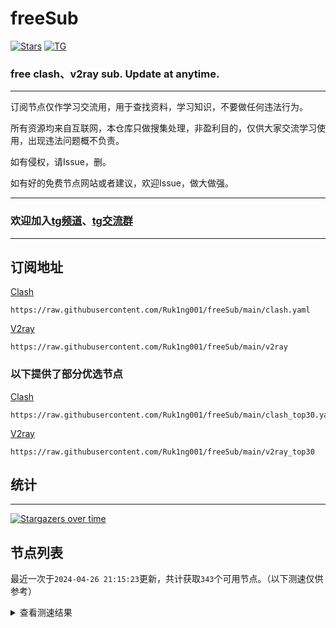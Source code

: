 # freeSub
[![Stars](https://img.shields.io/github/stars/Ruk1ng001/freeSub)](https://github.com/Ruk1ng001/freeSub/stargazers)
[![TG](https://img.shields.io/badge/Telegram-gray?logo=Telegram)](https://t.me/Ruk1ng001)
### free clash、v2ray sub. Update at anytime.

---

订阅节点仅作学习交流用，用于查找资料，学习知识，不要做任何违法行为。

所有资源均来自互联网，本仓库只做搜集处理，非盈利目的，仅供大家交流学习使用，出现违法问题概不负责。

如有侵权，请Issue，删。

如有好的免费节点网站或者建议，欢迎Issue，做大做强。

---

### 欢迎加入[tg频道](https://t.me/Ruk1ng001)、[tg交流群](https://t.me/+-e-b04EE5Cw2NmU1)

---

## 订阅地址
[Clash](https://raw.githubusercontent.com/Ruk1ng001/freeSub/main/clash.yaml)
```
https://raw.githubusercontent.com/Ruk1ng001/freeSub/main/clash.yaml
```
[V2ray](https://raw.githubusercontent.com/Ruk1ng001/freeSub/main/v2ray)
```
https://raw.githubusercontent.com/Ruk1ng001/freeSub/main/v2ray
```
### 以下提供了部分优选节点

[Clash](https://raw.githubusercontent.com/Ruk1ng001/freeSub/main/clash_top30.yaml)
```
https://raw.githubusercontent.com/Ruk1ng001/freeSub/main/clash_top30.yaml
```
[V2ray](https://raw.githubusercontent.com/Ruk1ng001/freeSub/main/v2ray_top30)
```
https://raw.githubusercontent.com/Ruk1ng001/freeSub/main/v2ray_top30
```

## 统计

---

[![Stargazers over time](https://starchart.cc/Ruk1ng001/freeSub.svg)](https://starchart.cc/Ruk1ng001/freeSub)

## 节点列表

最近一次于`2024-04-26 21:15:23`更新，共计获取`343`个可用节点。（以下测速仅供参考）

<details> <summary>查看测速结果</summary>

| 序号 | 节点 | 带宽 | 延迟 |
|:--:|:--:|:--:|:--:|
 | 1 | github.com/Ruk1ng001_1788757087 | 1.49MB/s | 399.00ms |
 | 2 | github.com/Ruk1ng001_1265275815 | 1.37MB/s | 437.00ms |
 | 3 | github.com/Ruk1ng001_1743111824 | 1.33MB/s | 414.00ms |
 | 4 | github.com/Ruk1ng001_-259472334 | 1.26MB/s | 583.00ms |
 | 5 | github.com/Ruk1ng001_-293004014 | 1.17MB/s | 598.00ms |
 | 6 | github.com/Ruk1ng001_-554906129 | 1.17MB/s | 585.00ms |
 | 7 | github.com/Ruk1ng001_-1470768308 | 1.10MB/s | 590.00ms |
 | 8 | github.com/Ruk1ng001_1647554478 | 1.06MB/s | 675.00ms |
 | 9 | github.com/Ruk1ng001_-1269792987 | 1.03MB/s | 396.00ms |
 | 10 | github.com/Ruk1ng001_-902020242 | 1.02MB/s | 506.00ms |
 | 11 | github.com/Ruk1ng001_-1392060987 | 1.02MB/s | 805.00ms |
 | 12 | github.com/Ruk1ng001_809344480 | 994.78KB/s | 541.00ms |
 | 13 | github.com/Ruk1ng001_-874892411 | 940.37KB/s | 893.00ms |
 | 14 | github.com/Ruk1ng001_261799260 | 931.50KB/s | 703.00ms |
 | 15 | github.com/Ruk1ng001_-467670116 | 918.96KB/s | 932.00ms |
 | 16 | github.com/Ruk1ng001_-2113499034 | 904.08KB/s | 606.00ms |
 | 17 | github.com/Ruk1ng001_-386980286 | 897.00KB/s | 545.00ms |
 | 18 | github.com/Ruk1ng001_-381159693 | 895.17KB/s | 919.00ms |
 | 19 | github.com/Ruk1ng001_2094221260 | 889.06KB/s | 924.00ms |
 | 20 | github.com/Ruk1ng001_1626718391 | 885.98KB/s | 969.00ms |
 | 21 | github.com/Ruk1ng001_-1651651487 | 862.14KB/s | 930.00ms |
 | 22 | github.com/Ruk1ng001_700821283 | 859.63KB/s | 974.00ms |
 | 23 | github.com/Ruk1ng001_-2045917223 | 852.40KB/s | 782.00ms |
 | 24 | github.com/Ruk1ng001_362402542 | 847.59KB/s | 998.00ms |
 | 25 | github.com/Ruk1ng001_-850782479 | 825.92KB/s | 675.00ms |
 | 26 | github.com/Ruk1ng001_-741401776 | 814.67KB/s | 797.00ms |
 | 27 | github.com/Ruk1ng001_1978819283 | 737.52KB/s | 468.00ms |
 | 28 | github.com/Ruk1ng001_-672118326 | 731.96KB/s | 997.00ms |
 | 29 | github.com/Ruk1ng001_1105010861 | 706.85KB/s | 421.00ms |
 | 30 | github.com/Ruk1ng001_-873272426 | 695.98KB/s | 631.00ms |
 | 31 | github.com/Ruk1ng001_-336821796 | 683.31KB/s | 577.00ms |
 | 32 | github.com/Ruk1ng001_884534536 | 650.73KB/s | 952.00ms |
 | 33 | github.com/Ruk1ng001_1708283347 | 648.51KB/s | 793.00ms |
 | 34 | github.com/Ruk1ng001_402196054 | 640.60KB/s | 742.00ms |
 | 35 | github.com/Ruk1ng001_-641346719 | 636.14KB/s | 1002.00ms |
 | 36 | github.com/Ruk1ng001_1938509145 | 635.93KB/s | 706.00ms |
 | 37 | github.com/Ruk1ng001_1140084636 | 635.61KB/s | 846.00ms |
 | 38 | github.com/Ruk1ng001_1150264041 | 628.26KB/s | 1028.00ms |
 | 39 | github.com/Ruk1ng001_725704974 | 627.04KB/s | 935.00ms |
 | 40 | github.com/Ruk1ng001_2131712183 | 587.21KB/s | 1114.00ms |
 | 41 | github.com/Ruk1ng001_77008334 | 581.78KB/s | 1095.00ms |
 | 42 | github.com/Ruk1ng001_1992949427 | 566.47KB/s | 1136.00ms |
 | 43 | github.com/Ruk1ng001_-1097561756 | 562.94KB/s | 1000.00ms |
 | 44 | github.com/Ruk1ng001_-344120176 | 561.28KB/s | 541.00ms |
 | 45 | github.com/Ruk1ng001_-980798972 | 559.74KB/s | 1108.00ms |
 | 46 | github.com/Ruk1ng001_1096624846 | 558.64KB/s | 1048.00ms |
 | 47 | github.com/Ruk1ng001_-1344592949 | 554.67KB/s | 707.00ms |
 | 48 | github.com/Ruk1ng001_-1416248414 | 547.31KB/s | 643.00ms |
 | 49 | github.com/Ruk1ng001_-2113208406 | 540.85KB/s | 668.00ms |
 | 50 | github.com/Ruk1ng001_1697733170 | 539.98KB/s | 1222.00ms |
 | 51 | github.com/Ruk1ng001_-952731343 | 533.48KB/s | 1176.00ms |
 | 52 | github.com/Ruk1ng001_-781988658 | 532.88KB/s | 1101.00ms |
 | 53 | github.com/Ruk1ng001_-1963472985 | 522.59KB/s | 911.00ms |
 | 54 | github.com/Ruk1ng001_-1167794361 | 520.34KB/s | 1089.00ms |
 | 55 | github.com/Ruk1ng001_252052606 | 512.27KB/s | 1293.00ms |
 | 56 | github.com/Ruk1ng001_1721492583 | 511.35KB/s | 1371.00ms |
 | 57 | github.com/Ruk1ng001_1516432118 | 509.44KB/s | 1297.00ms |
 | 58 | github.com/Ruk1ng001_974439543 | 509.00KB/s | 767.00ms |
 | 59 | github.com/Ruk1ng001_-505711197 | 508.58KB/s | 1080.00ms |
 | 60 | github.com/Ruk1ng001_249526657 | 506.84KB/s | 1228.00ms |
 | 61 | github.com/Ruk1ng001_-1076403695 | 505.84KB/s | 1327.00ms |
 | 62 | github.com/Ruk1ng001_-1405720368 | 503.01KB/s | 1543.00ms |
 | 63 | github.com/Ruk1ng001_-1308147619 | 500.82KB/s | 1257.00ms |
 | 64 | github.com/Ruk1ng001_2076633200 | 492.39KB/s | 1408.00ms |
 | 65 | github.com/Ruk1ng001_-2118579853 | 491.84KB/s | 1105.00ms |
 | 66 | github.com/Ruk1ng001_-1709162730 | 490.66KB/s | 1048.00ms |
 | 67 | github.com/Ruk1ng001_-899982482 | 487.83KB/s | 1210.00ms |
 | 68 | github.com/Ruk1ng001_1964030541 | 487.80KB/s | 305.00ms |
 | 69 | github.com/Ruk1ng001_695825219 | 486.56KB/s | 1041.00ms |
 | 70 | github.com/Ruk1ng001_-861610189 | 486.29KB/s | 1073.00ms |
 | 71 | github.com/Ruk1ng001_-145631690 | 479.43KB/s | 1405.00ms |
 | 72 | github.com/Ruk1ng001_-1707552851 | 478.82KB/s | 1187.00ms |
 | 73 | github.com/Ruk1ng001_-1441193200 | 478.57KB/s | 1169.00ms |
 | 74 | github.com/Ruk1ng001_469154745 | 475.95KB/s | 983.00ms |
 | 75 | github.com/Ruk1ng001_941268113 | 475.15KB/s | 1225.00ms |
 | 76 | github.com/Ruk1ng001_-505067315 | 475.06KB/s | 1073.00ms |
 | 77 | github.com/Ruk1ng001_-508141409 | 473.68KB/s | 1018.00ms |
 | 78 | github.com/Ruk1ng001_1709354258 | 473.51KB/s | 1418.00ms |
 | 79 | github.com/Ruk1ng001_-725807403 | 471.56KB/s | 1327.00ms |
 | 80 | github.com/Ruk1ng001_-1715460434 | 469.30KB/s | 1138.00ms |
 | 81 | github.com/Ruk1ng001_-114407225 | 467.56KB/s | 1624.00ms |
 | 82 | github.com/Ruk1ng001_-1043757425 | 467.35KB/s | 1253.00ms |
 | 83 | github.com/Ruk1ng001_1408087576 | 461.45KB/s | 1169.00ms |
 | 84 | github.com/Ruk1ng001_1303543440 | 459.52KB/s | 1551.00ms |
 | 85 | github.com/Ruk1ng001_-1444499824 | 456.74KB/s | 1334.00ms |
 | 86 | github.com/Ruk1ng001_348657509 | 456.60KB/s | 1343.00ms |
 | 87 | github.com/Ruk1ng001_-1824221403 | 449.63KB/s | 1388.00ms |
 | 88 | github.com/Ruk1ng001_409635113 | 447.72KB/s | 585.00ms |
 | 89 | github.com/Ruk1ng001_-1367934647 | 445.24KB/s | 1417.00ms |
 | 90 | github.com/Ruk1ng001_-2053356741 | 444.04KB/s | 1206.00ms |
 | 91 | github.com/Ruk1ng001_-906694996 | 441.50KB/s | 1464.00ms |
 | 92 | github.com/Ruk1ng001_1767026430 | 440.70KB/s | 1284.00ms |
 | 93 | github.com/Ruk1ng001_-841120444 | 440.12KB/s | 1519.00ms |
 | 94 | github.com/Ruk1ng001_321159046 | 437.16KB/s | 1483.00ms |
 | 95 | github.com/Ruk1ng001_-352530556 | 433.80KB/s | 1434.00ms |
 | 96 | github.com/Ruk1ng001_2410341 | 429.43KB/s | 1361.00ms |
 | 97 | github.com/Ruk1ng001_-676226316 | 424.15KB/s | 1059.00ms |
 | 98 | github.com/Ruk1ng001_-1012681528 | 423.57KB/s | 1207.00ms |
 | 99 | github.com/Ruk1ng001_1076375240 | 416.80KB/s | 1747.00ms |
 | 100 | github.com/Ruk1ng001_-116024632 | 412.13KB/s | 1061.00ms |
 | 101 | github.com/Ruk1ng001_1528973136 | 409.99KB/s | 2190.00ms |
 | 102 | github.com/Ruk1ng001_-1886715007 | 407.15KB/s | 1763.00ms |
 | 103 | github.com/Ruk1ng001_-1039305949 | 401.40KB/s | 1463.00ms |
 | 104 | github.com/Ruk1ng001_-1182257461 | 399.18KB/s | 1699.00ms |
 | 105 | github.com/Ruk1ng001_1756145984 | 397.79KB/s | 1567.00ms |
 | 106 | github.com/Ruk1ng001_-889510035 | 395.08KB/s | 1588.00ms |
 | 107 | github.com/Ruk1ng001_1108544810 | 388.19KB/s | 847.00ms |
 | 108 | github.com/Ruk1ng001_1222859205 | 385.42KB/s | 1035.00ms |
 | 109 | github.com/Ruk1ng001_2013146544 | 383.87KB/s | 849.00ms |
 | 110 | github.com/Ruk1ng001_-465675822 | 383.48KB/s | 1609.00ms |
 | 111 | github.com/Ruk1ng001_690558285 | 383.11KB/s | 1724.00ms |
 | 112 | github.com/Ruk1ng001_-1499399495 | 381.84KB/s | 1896.00ms |
 | 113 | github.com/Ruk1ng001_1429515412 | 381.57KB/s | 1097.00ms |
 | 114 | github.com/Ruk1ng001_-2038148295 | 379.66KB/s | 1857.00ms |
 | 115 | github.com/Ruk1ng001_2121303899 | 377.60KB/s | 1777.00ms |
 | 116 | github.com/Ruk1ng001_634017858 | 369.54KB/s | 1661.00ms |
 | 117 | github.com/Ruk1ng001_-2045587917 | 365.58KB/s | 2190.00ms |
 | 118 | github.com/Ruk1ng001_-2145823440 | 364.27KB/s | 2094.00ms |
 | 119 | github.com/Ruk1ng001_306212901 | 361.64KB/s | 2067.00ms |
 | 120 | github.com/Ruk1ng001_-384646693 | 359.15KB/s | 1913.00ms |
 | 121 | github.com/Ruk1ng001_-245751210 | 352.32KB/s | 1269.00ms |
 | 122 | github.com/Ruk1ng001_1718370227 | 349.96KB/s | 1421.00ms |
 | 123 | github.com/Ruk1ng001_1855943804 | 349.30KB/s | 2026.00ms |
 | 124 | github.com/Ruk1ng001_1817077327 | 349.12KB/s | 2282.00ms |
 | 125 | github.com/Ruk1ng001_575230156 | 341.84KB/s | 1455.00ms |
 | 126 | github.com/Ruk1ng001_-40355124 | 339.53KB/s | 1560.00ms |
 | 127 | github.com/Ruk1ng001_179728763 | 338.09KB/s | 1283.00ms |
 | 128 | github.com/Ruk1ng001_-231658095 | 337.99KB/s | 1829.00ms |
 | 129 | github.com/Ruk1ng001_-1817226294 | 336.97KB/s | 1401.00ms |
 | 130 | github.com/Ruk1ng001_-204491924 | 336.43KB/s | 1315.00ms |
 | 131 | github.com/Ruk1ng001_1508241513 | 336.27KB/s | 1289.00ms |
 | 132 | github.com/Ruk1ng001_-1381294047 | 334.20KB/s | 2160.00ms |
 | 133 | github.com/Ruk1ng001_679359252 | 332.79KB/s | 1597.00ms |
 | 134 | github.com/Ruk1ng001_293636436 | 332.78KB/s | 1349.00ms |
 | 135 | github.com/Ruk1ng001_-1903884786 | 332.70KB/s | 1018.00ms |
 | 136 | github.com/Ruk1ng001_225716731 | 331.75KB/s | 1329.00ms |
 | 137 | github.com/Ruk1ng001_1360201207 | 331.07KB/s | 1577.00ms |
 | 138 | github.com/Ruk1ng001_1605598500 | 330.94KB/s | 2095.00ms |
 | 139 | github.com/Ruk1ng001_395496207 | 329.09KB/s | 1425.00ms |
 | 140 | github.com/Ruk1ng001_331600746 | 324.88KB/s | 1694.00ms |
 | 141 | github.com/Ruk1ng001_2119549044 | 323.56KB/s | 2153.00ms |
 | 142 | github.com/Ruk1ng001_535522856 | 323.27KB/s | 1314.00ms |
 | 143 | github.com/Ruk1ng001_-15521473 | 323.17KB/s | 1800.00ms |
 | 144 | github.com/Ruk1ng001_-318569043 | 322.12KB/s | 2088.00ms |
 | 145 | github.com/Ruk1ng001_-1770594612 | 320.40KB/s | 1172.00ms |
 | 146 | github.com/Ruk1ng001_1446164326 | 320.04KB/s | 1454.00ms |
 | 147 | github.com/Ruk1ng001_-1482623560 | 319.19KB/s | 1761.00ms |
 | 148 | github.com/Ruk1ng001_-618823350 | 317.62KB/s | 1784.00ms |
 | 149 | github.com/Ruk1ng001_877678241 | 314.63KB/s | 2298.00ms |
 | 150 | github.com/Ruk1ng001_1303578646 | 313.53KB/s | 1736.00ms |
 | 151 | github.com/Ruk1ng001_823029180 | 311.85KB/s | 1937.00ms |
 | 152 | github.com/Ruk1ng001_24015290 | 310.64KB/s | 1974.00ms |
 | 153 | github.com/Ruk1ng001_-1059518818 | 310.31KB/s | 1203.00ms |
 | 154 | github.com/Ruk1ng001_1352128560 | 309.53KB/s | 196.00ms |
 | 155 | github.com/Ruk1ng001_1778976388 | 309.22KB/s | 1518.00ms |
 | 156 | github.com/Ruk1ng001_-1528334150 | 304.72KB/s | 1334.00ms |
 | 157 | github.com/Ruk1ng001_461621737 | 303.33KB/s | 1818.00ms |
 | 158 | github.com/Ruk1ng001_263673992 | 302.31KB/s | 2229.00ms |
 | 159 | github.com/Ruk1ng001_863153199 | 300.98KB/s | 774.00ms |
 | 160 | github.com/Ruk1ng001_1446474998 | 300.96KB/s | 1464.00ms |
 | 161 | github.com/Ruk1ng001_1942062392 | 299.06KB/s | 1360.00ms |
 | 162 | github.com/Ruk1ng001_784113435 | 298.89KB/s | 2171.00ms |
 | 163 | github.com/Ruk1ng001_869834999 | 298.64KB/s | 1461.00ms |
 | 164 | github.com/Ruk1ng001_-102191318 | 298.54KB/s | 1826.00ms |
 | 165 | github.com/Ruk1ng001_-1074578297 | 298.54KB/s | 864.00ms |
 | 166 | github.com/Ruk1ng001_1009038151 | 298.52KB/s | 1063.00ms |
 | 167 | github.com/Ruk1ng001_382033179 | 298.14KB/s | 1085.00ms |
 | 168 | github.com/Ruk1ng001_-973268451 | 298.06KB/s | 1431.00ms |
 | 169 | github.com/Ruk1ng001_-1259910031 | 297.92KB/s | 1386.00ms |
 | 170 | github.com/Ruk1ng001_-2025837458 | 297.74KB/s | 2207.00ms |
 | 171 | github.com/Ruk1ng001_-1888049818 | 297.54KB/s | 1436.00ms |
 | 172 | github.com/Ruk1ng001_913949734 | 297.13KB/s | 1358.00ms |
 | 173 | github.com/Ruk1ng001_819514328 | 296.82KB/s | 866.00ms |
 | 174 | github.com/Ruk1ng001_-1350006436 | 295.70KB/s | 1823.00ms |
 | 175 | github.com/Ruk1ng001_-850575722 | 289.54KB/s | 1267.00ms |
 | 176 | github.com/Ruk1ng001_1165338189 | 286.82KB/s | 1167.00ms |
 | 177 | github.com/Ruk1ng001_1247231777 | 286.80KB/s | 1531.00ms |
 | 178 | github.com/Ruk1ng001_1736323780 | 286.77KB/s | 2279.00ms |
 | 179 | github.com/Ruk1ng001_1922561286 | 286.37KB/s | 2188.00ms |
 | 180 | github.com/Ruk1ng001_1284147773 | 283.84KB/s | 2124.00ms |
 | 181 | github.com/Ruk1ng001_1121139230 | 281.90KB/s | 1953.00ms |
 | 182 | github.com/Ruk1ng001_100610302 | 280.37KB/s | 1640.00ms |
 | 183 | github.com/Ruk1ng001_-1544359383 | 278.91KB/s | 1642.00ms |
 | 184 | github.com/Ruk1ng001_910033232 | 278.68KB/s | 1661.00ms |
 | 185 | github.com/Ruk1ng001_-178781661 | 276.67KB/s | 1565.00ms |
 | 186 | github.com/Ruk1ng001_1514230855 | 276.18KB/s | 1209.00ms |
 | 187 | github.com/Ruk1ng001_39863998 | 275.48KB/s | 1594.00ms |
 | 188 | github.com/Ruk1ng001_-1121678634 | 274.92KB/s | 1250.00ms |
 | 189 | github.com/Ruk1ng001_-1022707562 | 273.34KB/s | 1308.00ms |
 | 190 | github.com/Ruk1ng001_1509453741 | 272.43KB/s | 1425.00ms |
 | 191 | github.com/Ruk1ng001_1769624651 | 271.56KB/s | 291.00ms |
 | 192 | github.com/Ruk1ng001_-149035261 | 271.49KB/s | 1580.00ms |
 | 193 | github.com/Ruk1ng001_867193435 | 270.01KB/s | 2062.00ms |
 | 194 | github.com/Ruk1ng001_-228831236 | 269.69KB/s | 1532.00ms |
 | 195 | github.com/Ruk1ng001_-1307539944 | 268.72KB/s | 1283.00ms |
 | 196 | github.com/Ruk1ng001_-1441058411 | 266.56KB/s | 2283.00ms |
 | 197 | github.com/Ruk1ng001_390994783 | 265.09KB/s | 1787.00ms |
 | 198 | github.com/Ruk1ng001_-2061682566 | 264.01KB/s | 2285.00ms |
 | 199 | github.com/Ruk1ng001_489497102 | 262.69KB/s | 1699.00ms |
 | 200 | github.com/Ruk1ng001_-1425530055 | 261.42KB/s | 2079.00ms |
 | 201 | github.com/Ruk1ng001_1529393040 | 259.92KB/s | 1588.00ms |
 | 202 | github.com/Ruk1ng001_-1908810807 | 257.52KB/s | 1568.00ms |
 | 203 | github.com/Ruk1ng001_1616468470 | 256.62KB/s | 151.00ms |
 | 204 | github.com/Ruk1ng001_1791603512 | 255.71KB/s | 680.00ms |
 | 205 | github.com/Ruk1ng001_-1082638339 | 255.61KB/s | 1713.00ms |
 | 206 | github.com/Ruk1ng001_603083256 | 255.37KB/s | 1877.00ms |
 | 207 | github.com/Ruk1ng001_-639113990 | 255.27KB/s | 1280.00ms |
 | 208 | github.com/Ruk1ng001_-2140941848 | 255.13KB/s | 1017.00ms |
 | 209 | github.com/Ruk1ng001_368365411 | 255.10KB/s | 1611.00ms |
 | 210 | github.com/Ruk1ng001_1919016701 | 254.87KB/s | 988.00ms |
 | 211 | github.com/Ruk1ng001_-1408563685 | 252.14KB/s | 1802.00ms |
 | 212 | github.com/Ruk1ng001_1045391893 | 251.59KB/s | 2317.00ms |
 | 213 | github.com/Ruk1ng001_-203272899 | 250.56KB/s | 1721.00ms |
 | 214 | github.com/Ruk1ng001_184998897 | 248.59KB/s | 1792.00ms |
 | 215 | github.com/Ruk1ng001_-408858960 | 247.85KB/s | 1449.00ms |
 | 216 | github.com/Ruk1ng001_59539427 | 247.39KB/s | 1945.00ms |
 | 217 | github.com/Ruk1ng001_608937185 | 247.38KB/s | 1754.00ms |
 | 218 | github.com/Ruk1ng001_672420405 | 246.32KB/s | 1260.00ms |
 | 219 | github.com/Ruk1ng001_-923973830 | 245.33KB/s | 2393.00ms |
 | 220 | github.com/Ruk1ng001_-1974706712 | 242.95KB/s | 1588.00ms |
 | 221 | github.com/Ruk1ng001_-455114334 | 240.29KB/s | 1841.00ms |
 | 222 | github.com/Ruk1ng001_128862568 | 240.16KB/s | 2001.00ms |
 | 223 | github.com/Ruk1ng001_-63634337 | 235.03KB/s | 1897.00ms |
 | 224 | github.com/Ruk1ng001_59509070 | 224.11KB/s | 1572.00ms |
 | 225 | github.com/Ruk1ng001_-213180360 | 220.58KB/s | 1839.00ms |
 | 226 | github.com/Ruk1ng001_1628890453 | 215.01KB/s | 439.00ms |
 | 227 | github.com/Ruk1ng001_-795004267 | 213.26KB/s | 1244.00ms |
 | 228 | github.com/Ruk1ng001_-412673666 | 213.01KB/s | 879.00ms |
 | 229 | github.com/Ruk1ng001_-1989123090 | 212.28KB/s | 696.00ms |
 | 230 | github.com/Ruk1ng001_1393611055 | 212.17KB/s | 800.00ms |
 | 231 | github.com/Ruk1ng001_-1786940248 | 211.39KB/s | 605.00ms |
 | 232 | github.com/Ruk1ng001_-659727621 | 210.84KB/s | 1939.00ms |
 | 233 | github.com/Ruk1ng001_-929620169 | 210.77KB/s | 1611.00ms |
 | 234 | github.com/Ruk1ng001_-1457977974 | 209.65KB/s | 969.00ms |
 | 235 | github.com/Ruk1ng001_1533705739 | 207.75KB/s | 1609.00ms |
 | 236 | github.com/Ruk1ng001_-1374540773 | 207.19KB/s | 1632.00ms |
 | 237 | github.com/Ruk1ng001_1388672434 | 206.78KB/s | 1753.00ms |
 | 238 | github.com/Ruk1ng001_835259335 | 197.00KB/s | 1079.00ms |
 | 239 | github.com/Ruk1ng001_1151839670 | 195.86KB/s | 1103.00ms |
 | 240 | github.com/Ruk1ng001_1318581018 | 192.23KB/s | 1985.00ms |
 | 241 | github.com/Ruk1ng001_-741374014 | 189.21KB/s | 2150.00ms |
 | 242 | github.com/Ruk1ng001_-1371341489 | 187.77KB/s | 2016.00ms |
 | 243 | github.com/Ruk1ng001_-779622335 | 181.95KB/s | 1324.00ms |
 | 244 | github.com/Ruk1ng001_1086011944 | 173.98KB/s | 1628.00ms |
 | 245 | github.com/Ruk1ng001_-1967709828 | 172.01KB/s | 1463.00ms |
 | 246 | github.com/Ruk1ng001_-1355099463 | 170.21KB/s | 561.00ms |
 | 247 | github.com/Ruk1ng001_1321590311 | 169.40KB/s | 1767.00ms |
 | 248 | github.com/Ruk1ng001_1846650742 | 163.43KB/s | 1524.00ms |
 | 249 | github.com/Ruk1ng001_1090519050 | 163.41KB/s | 2200.00ms |
 | 250 | github.com/Ruk1ng001_-2054107648 | 162.75KB/s | 1392.00ms |
 | 251 | github.com/Ruk1ng001_509000907 | 159.49KB/s | 1216.00ms |
 | 252 | github.com/Ruk1ng001_-549031414 | 157.63KB/s | 76.00ms |
 | 253 | github.com/Ruk1ng001_-81066771 | 157.02KB/s | 1130.00ms |
 | 254 | github.com/Ruk1ng001_916602364 | 154.82KB/s | 1317.00ms |
 | 255 | github.com/Ruk1ng001_961392496 | 153.86KB/s | 2499.00ms |
 | 256 | github.com/Ruk1ng001_167606130 | 151.49KB/s | 740.00ms |
 | 257 | github.com/Ruk1ng001_-704925353 | 150.02KB/s | 2523.00ms |
 | 258 | github.com/Ruk1ng001_-1716887754 | 150.00KB/s | 1388.00ms |
 | 259 | github.com/Ruk1ng001_1030767073 | 149.85KB/s | 1715.00ms |
 | 260 | github.com/Ruk1ng001_-566040924 | 147.08KB/s | 2018.00ms |
 | 261 | github.com/Ruk1ng001_956416173 | 147.06KB/s | 1507.00ms |
 | 262 | github.com/Ruk1ng001_-1992285691 | 146.64KB/s | 930.00ms |
 | 263 | github.com/Ruk1ng001_1707162539 | 144.90KB/s | 2462.00ms |
 | 264 | github.com/Ruk1ng001_-981083901 | 143.98KB/s | 1857.00ms |
 | 265 | github.com/Ruk1ng001_-1331837002 | 138.63KB/s | 2315.00ms |
 | 266 | github.com/Ruk1ng001_-36704957 | 138.15KB/s | 1480.00ms |
 | 267 | github.com/Ruk1ng001_-1077634277 | 138.12KB/s | 1331.00ms |
 | 268 | github.com/Ruk1ng001_-2103280200 | 132.66KB/s | 800.00ms |
 | 269 | github.com/Ruk1ng001_-1177248334 | 132.64KB/s | 326.00ms |
 | 270 | github.com/Ruk1ng001_1712514616 | 129.94KB/s | 1056.00ms |
 | 271 | github.com/Ruk1ng001_30861099 | 127.70KB/s | 975.00ms |
 | 272 | github.com/Ruk1ng001_673263278 | 127.69KB/s | 384.00ms |
 | 273 | github.com/Ruk1ng001_-479116498 | 127.61KB/s | 185.00ms |
 | 274 | github.com/Ruk1ng001_-1164507681 | 127.58KB/s | 881.00ms |
 | 275 | github.com/Ruk1ng001_872157163 | 127.44KB/s | 777.00ms |
 | 276 | github.com/Ruk1ng001_-814653279 | 127.30KB/s | 403.00ms |
 | 277 | github.com/Ruk1ng001_166337732 | 126.48KB/s | 857.00ms |
 | 278 | github.com/Ruk1ng001_-975618659 | 124.80KB/s | 1684.00ms |
 | 279 | github.com/Ruk1ng001_380130438 | 123.80KB/s | 1128.00ms |
 | 280 | github.com/Ruk1ng001_1223380336 | 123.69KB/s | 1789.00ms |
 | 281 | github.com/Ruk1ng001_-1430752586 | 123.62KB/s | 94.00ms |
 | 282 | github.com/Ruk1ng001_-986139876 | 122.11KB/s | 2228.00ms |
 | 283 | github.com/Ruk1ng001_351015876 | 120.88KB/s | 1571.00ms |
 | 284 | github.com/Ruk1ng001_-2111222179 | 117.89KB/s | 864.00ms |
 | 285 | github.com/Ruk1ng001_-419515231 | 117.81KB/s | 978.00ms |
 | 286 | github.com/Ruk1ng001_-589929908 | 117.24KB/s | 1572.00ms |
 | 287 | github.com/Ruk1ng001_1518864211 | 116.98KB/s | 1816.00ms |
 | 288 | github.com/Ruk1ng001_-928377194 | 115.79KB/s | 1611.00ms |
 | 289 | github.com/Ruk1ng001_-1288451238 | 111.79KB/s | 1944.00ms |
 | 290 | github.com/Ruk1ng001_1724781220 | 110.91KB/s | 1372.00ms |
 | 291 | github.com/Ruk1ng001_1426541841 | 108.92KB/s | 921.00ms |
 | 292 | github.com/Ruk1ng001_-1096426743 | 107.41KB/s | 1448.00ms |
 | 293 | github.com/Ruk1ng001_1698104974 | 106.66KB/s | 1626.00ms |
 | 294 | github.com/Ruk1ng001_-1449973180 | 100.05KB/s | 377.00ms |
 | 295 | github.com/Ruk1ng001_648817093 | 98.97KB/s | 1261.00ms |
 | 296 | github.com/Ruk1ng001_-1037549057 | 97.56KB/s | 1966.00ms |
 | 297 | github.com/Ruk1ng001_1563340458 | 97.29KB/s | 1510.00ms |
 | 298 | github.com/Ruk1ng001_-60611566 | 95.79KB/s | 965.00ms |
 | 299 | github.com/Ruk1ng001_288485358 | 94.86KB/s | 1657.00ms |
 | 300 | github.com/Ruk1ng001_-1990952460 | 93.58KB/s | 1217.00ms |
 | 301 | github.com/Ruk1ng001_-405288375 | 91.00KB/s | 2290.00ms |
 | 302 | github.com/Ruk1ng001_-909310757 | 90.68KB/s | 1510.00ms |
 | 303 | github.com/Ruk1ng001_-821664368 | 90.44KB/s | 1884.00ms |
 | 304 | github.com/Ruk1ng001_1611599249 | 90.20KB/s | 1413.00ms |
 | 305 | github.com/Ruk1ng001_-756824734 | 89.28KB/s | 955.00ms |
 | 306 | github.com/Ruk1ng001_-1117315028 | 89.26KB/s | 915.00ms |
 | 307 | github.com/Ruk1ng001_-1025241223 | 89.07KB/s | 941.00ms |
 | 308 | github.com/Ruk1ng001_-1963586386 | 87.19KB/s | 2096.00ms |
 | 309 | github.com/Ruk1ng001_1983795161 | 85.49KB/s | 1065.00ms |
 | 310 | github.com/Ruk1ng001_-1107228960 | 85.24KB/s | 526.00ms |
 | 311 | github.com/Ruk1ng001_-969283410 | 85.12KB/s | 373.00ms |
 | 312 | github.com/Ruk1ng001_-154796519 | 85.07KB/s | 465.00ms |
 | 313 | github.com/Ruk1ng001_436660577 | 83.95KB/s | 776.00ms |
 | 314 | github.com/Ruk1ng001_-704143261 | 83.89KB/s | 156.00ms |
 | 315 | github.com/Ruk1ng001_1542762135 | 83.05KB/s | 1156.00ms |
 | 316 | github.com/Ruk1ng001_775476669 | 81.70KB/s | 2403.00ms |
 | 317 | github.com/Ruk1ng001_-1585623154 | 80.34KB/s | 2373.00ms |
 | 318 | github.com/Ruk1ng001_1603304994 | 76.59KB/s | 2765.00ms |
 | 319 | github.com/Ruk1ng001_447936041 | 76.47KB/s | 1825.00ms |
 | 320 | github.com/Ruk1ng001_1320228236 | 76.14KB/s | 1196.00ms |
 | 321 | github.com/Ruk1ng001_-1769529956 | 74.43KB/s | 2378.00ms |
 | 322 | github.com/Ruk1ng001_-844781494 | 73.44KB/s | 377.00ms |
 | 323 | github.com/Ruk1ng001_-756814021 | 70.67KB/s | 149.00ms |
 | 324 | github.com/Ruk1ng001_-362920751 | 68.47KB/s | 1619.00ms |
 | 325 | github.com/Ruk1ng001_1939290822 | 66.20KB/s | 2321.00ms |
 | 326 | github.com/Ruk1ng001_556505260 | 64.80KB/s | 1364.00ms |
 | 327 | github.com/Ruk1ng001_1429459662 | 56.57KB/s | 1214.00ms |
 | 328 | github.com/Ruk1ng001_1675992502 | 56.25KB/s | 176.00ms |
 | 329 | github.com/Ruk1ng001_-1284769544 | 55.35KB/s | 767.00ms |
 | 330 | github.com/Ruk1ng001_-398383811 | 55.07KB/s | 1396.00ms |
 | 331 | github.com/Ruk1ng001_-1576290536 | 53.38KB/s | 2746.00ms |
 | 332 | github.com/Ruk1ng001_737990942 | 52.37KB/s | 1291.00ms |
 | 333 |  | N/A | N/A |
 | 334 |  | N/A | N/A |
 | 335 |  | N/A | N/A |
 | 336 |  | N/A | N/A |
 | 337 |  | N/A | N/A |
 | 338 |  | N/A | N/A |
 | 339 |  | N/A | N/A |
 | 340 |  | N/A | N/A |
 | 341 |  | N/A | N/A |
 | 342 |  | N/A | N/A |
 | 343 |  | N/A | N/A |


</details>

